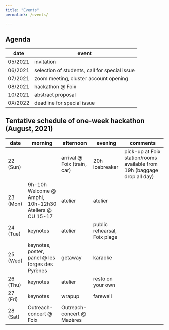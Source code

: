 ```yaml
---
title: "Events"
permalink: /events/

---
```


## Agenda 

| date | event |
|---------|---------|
|05/2021| invitation | 
|06/2021| selection of students, call for special issue |
|07/2021| zoom meeting, cluster account opening|
|08/2021| hackathon @ Foix|
|10/2021| abstract proposal|
|0X/2022| deadline for special issue|

## Tentative schedule of one-week hackathon (August, 2021)


| date | morning | afternoon | evening | comments |
|-------|--------|---------|---------| ---------|
| 22 (Sun) | | arrival @ Foix (train, car) | 20h icebreaker | pick-up at Foix station/rooms available from 19h (baggage drop all day) |
| 23 (Mon) | 9h-10h Welcome @ Amphi, 10h-12h30 Ateliers @ CU 15-17 | atelier| atelier | |
| 24 (Tue) | keynotes | atelier | public rehearsal, Foix plage | |
| 25 (Wed) | keynotes, poster, panel @ les forges des Pyrènes | getaway | karaoke ||
| 26 (Thu) | keynotes | atelier | resto on your own | |
| 27 (Fri) | keynotes | wrapup | farewell ||
| 28 (Sat) | Outreach-concert @ Foix | Outreach-concert @ Mazères | | |



